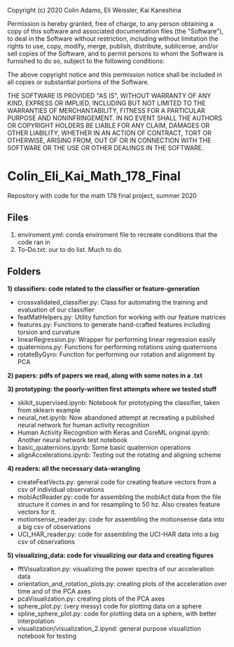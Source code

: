Copyright (c) 2020 Colin Adams, Eli Weissler, Kai Kaneshina 

Permission is hereby granted, free of charge, to any person obtaining a copy
of this software and associated documentation files (the "Software"), to deal
in the Software without restriction, including without limitation the rights
to use, copy, modify, merge, publish, distribute, sublicense, and/or sell
copies of the Software, and to permit persons to whom the Software is
furnished to do so, subject to the following conditions:

The above copyright notice and this permission notice shall be included in all
copies or substantial portions of the Software.

THE SOFTWARE IS PROVIDED "AS IS", WITHOUT WARRANTY OF ANY KIND, EXPRESS OR
IMPLIED, INCLUDING BUT NOT LIMITED TO THE WARRANTIES OF MERCHANTABILITY,
FITNESS FOR A PARTICULAR PURPOSE AND NONINFRINGEMENT. IN NO EVENT SHALL THE
AUTHORS OR COPYRIGHT HOLDERS BE LIABLE FOR ANY CLAIM, DAMAGES OR OTHER
LIABILITY, WHETHER IN AN ACTION OF CONTRACT, TORT OR OTHERWISE, ARISING FROM,
OUT OF OR IN CONNECTION WITH THE SOFTWARE OR THE USE OR OTHER DEALINGS IN THE
SOFTWARE.


# Colin_Eli_Kai_Math_178_Final

Repository with code for the math 178 final project, summer 2020

## Files

1) enviroment.yml: conda enviroment file to recreate conditions that the code ran in
2) To-Do.txt: our to do list. Much to do.

## Folders

**1) classifiers: code related to the classifier or feature-generation**

  * crossvalidated_classifier.py: Class for automating the training and evaluation of our classifier
  * featMatHelpers.py: Utility function for working with our feature matrices
  * features.py: Functions to generate hand-crafted features including torsion and curvature
  * linearRegression.py: Wrapper for performing linear regression easily
  * quaternions.py: Functions for performing rotations using quaternions
  * rotateByGyro: Function for performing our rotation and alignment by PCA
  
  
 **2) papers: pdfs of papers we read, along with some notes in a .txt**
 
 **3) prototyping: the poorly-written first attempts where we tested stuff**
 
  * skikit_supervised.ipynb: Notebook for prototyping the classifier, taken from sklearn example
  * neural_net.ipynb: Now abandoned attempt at recreating a published neural network for human activity recognition
  * Human Activity Recognition with Keras and CoreML original.ipynb: Another neural network test notebook
  * basic_quaternions.ipynb: Some basic quaternion operations
  * alignAccelerations.ipynb: Testing out the rotating and aligning scheme
  
  **4) readers: all the necessary data-wrangling**
   * createFeatVects.py: general code for creating feature vectors from a csv of individual observations
   * mobiActReader.py: code for assembling the mobiAct data from the file structure it comes in and for resampling to 50 hz. Also creates feature vectors for it.
   * motionsense_reader.py: code for assembling the motionsense data into a big csv of observations
   * UCI_HAR_reader.py: code for assembling the UCI-HAR data into a big csv of observations
   
  **5) visualizing_data: code for visualizing our data and creating figures**
   * fftVisualization.py: visualizing the power spectra of our acceleration data
   * orientation_and_rotation_plots.py: creating plots of the acceleration over time and of the PCA axes
   * pcaVisualization.py: creating plots of the PCA axes
   * sphere_plot.py: (very messy) code for plotting data on a sphere
   * spline_sphere_plot.py: code for plotting data on a sphere, with better interpolation
   * visualization/visualization_2.ipynd: general purpose visualiztion notebook for testing

